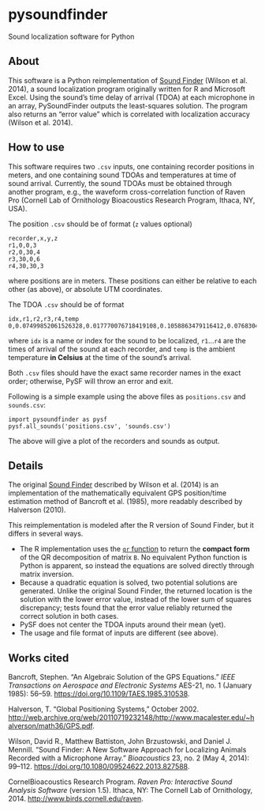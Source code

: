 # pysoundfinder

Sound localization software for Python

## About

This software is a Python reimplementation of [Sound Finder](https://doi.org/10.1080/09524622.2013.827588) (Wilson et al. 2014), a sound localization program originally written for R and Microsoft Excel. Using the sound’s time delay of arrival (TDOA) at each microphone in an array, PySoundFinder outputs the least-squares solution. The program also returns an “error value” which is correlated with localization accuracy (Wilson et al. 2014).

## How to use

This software requires two `.csv` inputs, one containing recorder positions in meters, and one containing sound TDOAs and temperatures at time of sound arrival. Currently, the sound TDOAs must be obtained through another program, e.g., the waveform cross-correlation function of Raven Pro (Cornell Lab of Ornithology Bioacoustics Research Program, Ithaca, NY, USA).

The position `.csv` should be of format (`z` values optional)

```
recorder,x,y,z
r1,0,0,3
r2,0,30,4
r3,30,0,6
r4,30,30,3
```

where positions are in meters. These positions can either be relative to each other (as above), or absolute UTM coordinates.

The TDOA `.csv` should be of format

```
idx,r1,r2,r3,r4,temp
0,0.07499852061526328,0.017770076718419108,0.1058863479116412,0.07683043801883181,20.0
```

where `idx` is a name or index for the sound to be localized, `r1`...`r4` are the times of arrival of the sound at each recorder, and `temp` is the ambient temperature **in Celsius** at the time of the sound’s arrival. 

Both `.csv` files should have the exact same recorder names in the exact order; otherwise, PySF will throw an error and exit.


Following is a simple example using the above files as `positions.csv` and `sounds.csv`:

```
import pysoundfinder as pysf
pysf.all_sounds('positions.csv', 'sounds.csv')
```

The above will give a plot of the recorders and sounds as output.

## Details
The original [Sound Finder](https://doi.org/10.1080/09524622.2013.827588) described by Wilson et al. (2014) is an implementation of the mathematically equivalent GPS position/time estimation method of Bancroft et al. (1985), more readably described by Halverson (2010).

This reimplementation is modeled after the R version of Sound Finder, but it differs in several ways. 
* The R implementation uses the [`qr` function](https://stat.ethz.ch/R-manual/R-devel/library/base/html/qr.html) to return the **compact form** of the QR decomposition of matrix `B`. No equivalent Python function is Python is apparent, so instead the equations are solved directly through matrix inversion. 
* Because a quadratic equation is solved, two potential solutions are generated. Unlike the original Sound Finder, the returned location is the solution with the lower error value, instead of the lower sum of squares discrepancy; tests found that the error value reliably returned the correct solution in both cases. 
* PySF does not center the TDOA inputs around their mean (yet). 
* The usage and file format of inputs are different (see above).


## Works cited
Bancroft, Stephen. “An Algebraic Solution of the GPS Equations.” *IEEE Transactions on Aerospace and Electronic Systems* AES-21, no. 1 (January 1985): 56–59. https://doi.org/10.1109/TAES.1985.310538.

Halverson, T. “Global Positioning Systems,” October 2002. http://web.archive.org/web/20110719232148/http://www.macalester.edu/~halverson/math36/GPS.pdf.

Wilson, David R., Matthew Battiston, John Brzustowski, and Daniel J. Mennill. “Sound Finder: A New Software Approach for Localizing Animals Recorded with a Microphone Array.” *Bioacoustics* 23, no. 2 (May 4, 2014): 99–112. https://doi.org/10.1080/09524622.2013.827588.

CornelBioacoustics Research Program. *Raven Pro: Interactive Sound Analysis Software* (version 1.5). Ithaca, NY: The Cornell Lab of Ornithology, 2014. http://www.birds.cornell.edu/raven.

